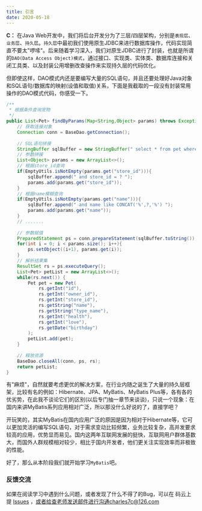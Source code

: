 ```yaml
---
title: 引言
date: 2020-05-18
---
```


**C：** 在Java Web开发中，我们将后台开发分为了三层/四层架构，分别是`表现层`、`业务层`、`持久层`。`持久层`中最初我们使用原生JDBC来进行数据库操作，代码实现简直不要太"啰嗦"。后来随着学习深入，我们对原生JDBC进行了封装，也就是所谓的`DAO(Data Access Object)模式`，通过接口、实现类、实体类、数据库连接和关闭工具类、以及封装公用增删改查操作来实现持久层的代码优化。

但即使这样，DAO模式内还是要编写大量的SQL语句，并且还要处理好Java对象和SQL语句/数据库的映射(设值和取值)关系，下面是我截取的一段没有封装常用操作的DAO模式代码，你感受一下。

```java
/**
 * 根据条件查询宠物
 */
public List<Pet> findByParams(Map<String,Object> params) throws Exception {
    // 获取连接对象
    Connection conn = BaseDao.getConnection();
    
    // SQL语句拼接
    StringBuffer sqlBuffer = new StringBuffer(" select * from pet where 1 = 1 ");
    // 参数拼接
    List<Object> params = new ArrayList<>();
    // 根据store_id查询
    if(EmptyUtils.isNotEmpty(params.get("store_id"))){
        sqlBuffer.append(" and store_id = ? ");
        params.add(params.get("store_id"));
    }
    // 根据name模糊查询
    if(EmptyUtils.isNotEmpty(params.get("name"))){
        sqlBuffer.append(" and name like CONCAT('%',?,'%') ");
        params.add(params.get("name"));
    }
    // .......
    
    // 参数赋值
    PreparedStatement ps = conn.prepareStatement(sqlBuffer.toString());
    for(int i = 0; i < params.size(); i++){
		ps.setObject((i+1), params.get(i));
    }
    // 解析结果集
    ResultSet rs = ps.executeQuery();
    List<Pet> petList = new ArrayList<>();
    while(rs.next()) {
        Pet pet = new Pet(
            rs.getInt("id"),
            rs.getInt("owner_id"),
            rs.getInt("store_id"),
            rs.getString("name"),
            rs.getString("type_name"),
            rs.getInt("health"),
            rs.getInt("love"),
            rs.getDate("birthday")
        );
        petList.add(pet);
    }
    
    // 释放资源
    BaseDao.closeAll(conn, ps, rs);
    return petList;
}
```

有"麻烦"，自然就要考虑更优的解决方案，在行业内随之诞生了大量的持久层框架，比较有名的例如：Hibernate、JPA、MyBatis、MyBatis Plus等，各有各的优劣势，在此我不谈论它们的区别(以后专门抽一章节来谈谈)，只说一个现象：在国内来讲MyBatis系列应用相对广泛，所以那没什么好说的了，直接学吧？

开玩笑的，其实MyBatis在国内应用广泛的原因是因为相对于Hibernate等，它可以更加灵活的编写SQL语句，对于需求变动比较频繁，业务比较复杂，高并发要求较高的应用，优势显而易见。国内这两年互联网发展的挺快，互联网用户群体基数大，而国外人群规模相对较少，相比于国内开发者，他们更关注实现效率而非极致的性能。

好了，那么从本阶段我们就开始学习`MyBatis`吧。

### 反馈交流
如果在阅读学习中遇到什么问题，或者发现了什么不得了的Bug，可以在 码云上提 [Issues](https://gitee.com/Charles7c/handout/issues) ，或者给查老师发送邮件进行沟通charles7c@126.com
